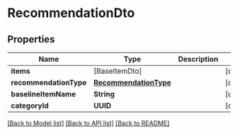 # RecommendationDto

## Properties
Name | Type | Description | Notes
------------ | ------------- | ------------- | -------------
**items** | [BaseItemDto] |  | [optional] 
**recommendationType** | [**RecommendationType**](RecommendationType.md) |  | [optional] 
**baselineItemName** | **String** |  | [optional] 
**categoryId** | **UUID** |  | [optional] 

[[Back to Model list]](../README.md#documentation-for-models) [[Back to API list]](../README.md#documentation-for-api-endpoints) [[Back to README]](../README.md)


